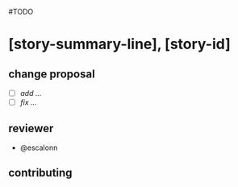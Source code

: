 #TODO
<!-- # tenantxyz :: pull-request -->

# [story-summary-line], [story-id]

## change proposal

- [ ] _add ..._
- [ ] _fix ..._

## reviewer

- @escalonn

## contributing
